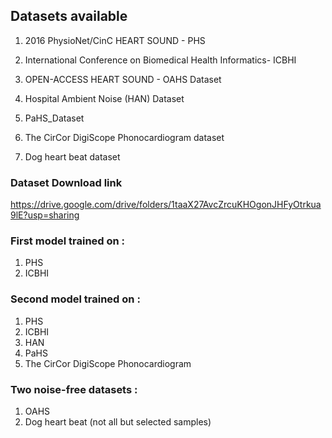 ## Datasets available

1. 2016 PhysioNet/CinC HEART SOUND - PHS
2. International Conference on Biomedical Health Informatics- ICBHI
3. OPEN-ACCESS HEART SOUND - OAHS Dataset
4. Hospital Ambient Noise (HAN) Dataset
5. PaHS_Dataset

6. The CirCor DigiScope Phonocardiogram dataset
7. Dog heart beat dataset

### Dataset Download link
https://drive.google.com/drive/folders/1taaX27AvcZrcuKHOgonJHFyOtrkua9lE?usp=sharing


### First model trained on :
1. PHS
2. ICBHI


### Second model trained on :
1. PHS
2. ICBHI
3. HAN
4. PaHS
5. The CirCor DigiScope Phonocardiogram


### Two noise-free datasets :
1. OAHS
2. Dog heart beat (not all but selected samples)
